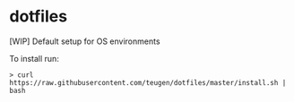 dotfiles
========

[WIP] Default setup for OS environments

To install run:

```
> curl https://raw.githubusercontent.com/teugen/dotfiles/master/install.sh | bash
```

